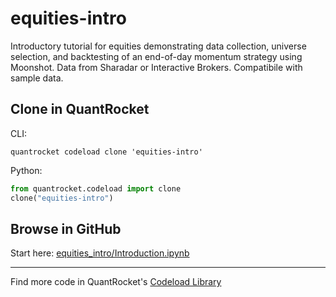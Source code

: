 # equities-intro

Introductory tutorial for equities demonstrating data collection, universe selection, and backtesting of an end-of-day momentum strategy using Moonshot. Data from Sharadar or Interactive Brokers. Compatibile with sample data.

## Clone in QuantRocket

CLI:

```shell
quantrocket codeload clone 'equities-intro'
```

Python:

```python
from quantrocket.codeload import clone
clone("equities-intro")
```

## Browse in GitHub

Start here: [equities_intro/Introduction.ipynb](equities_intro/Introduction.ipynb)

***

Find more code in QuantRocket's [Codeload Library](https://www.quantrocket.com/code/)

